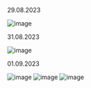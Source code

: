 29.08.2023

![image](https://github.com/user-attachments/assets/b0cfafce-6262-419a-9f2b-9bf0f8b57029)

31.08.2023

![image](https://github.com/user-attachments/assets/cabf315d-1174-4925-b649-e44c2ac71ee7)

01.09.2023

![image](https://github.com/user-attachments/assets/66cc5ff7-c836-4546-a355-7415c0db0bba)
![image](https://github.com/user-attachments/assets/adc352a9-e9ea-46e7-83e6-1855a7a17478)
![image](https://github.com/user-attachments/assets/d54cfea3-3394-4a70-a5a5-bcc77853e452)
